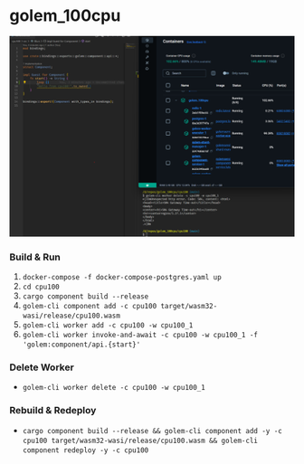 # golem_100cpu

![Code + Error + Usage](screenshot_with_error.png)

### Build & Run

1. `docker-compose -f docker-compose-postgres.yaml up`
2. `cd cpu100`
3. `cargo component build --release`
4. `golem-cli component add -c cpu100 target/wasm32-wasi/release/cpu100.wasm`
5. `golem-cli worker add -c cpu100 -w cpu100_1`
6. `golem-cli worker invoke-and-await -c cpu100 -w cpu100_1 -f 'golem:component/api.{start}'`

### Delete Worker

- `golem-cli worker delete -c cpu100 -w cpu100_1`

### Rebuild & Redeploy

- `cargo component build --release && golem-cli component add -y -c cpu100 target/wasm32-wasi/release/cpu100.wasm && golem-cli component redeploy -y -c cpu100`
